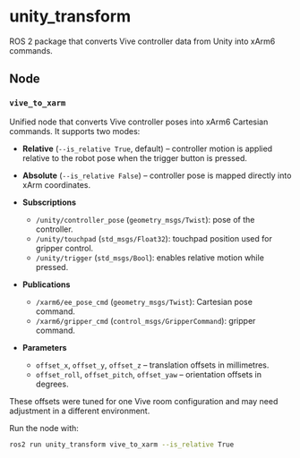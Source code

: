 # unity_transform

ROS 2 package that converts Vive controller data from Unity into xArm6 commands.

## Node

### `vive_to_xarm`

Unified node that converts Vive controller poses into xArm6 Cartesian commands.
It supports two modes:

- **Relative** (`--is_relative True`, default) – controller motion is applied
  relative to the robot pose when the trigger button is pressed.
- **Absolute** (`--is_relative False`) – controller pose is mapped directly into
  xArm coordinates.

- **Subscriptions**
  - `/unity/controller_pose` (`geometry_msgs/Twist`): pose of the controller.
  - `/unity/touchpad` (`std_msgs/Float32`): touchpad position used for gripper control.
  - `/unity/trigger` (`std_msgs/Bool`): enables relative motion while pressed.
- **Publications**
  - `/xarm6/ee_pose_cmd` (`geometry_msgs/Twist`): Cartesian pose command.
  - `/xarm6/gripper_cmd` (`control_msgs/GripperCommand`): gripper command.
- **Parameters**
  - `offset_x`, `offset_y`, `offset_z` – translation offsets in millimetres.
  - `offset_roll`, `offset_pitch`, `offset_yaw` – orientation offsets in degrees.

These offsets were tuned for one Vive room configuration and may need
adjustment in a different environment.

Run the node with:

```bash
ros2 run unity_transform vive_to_xarm --is_relative True
```
